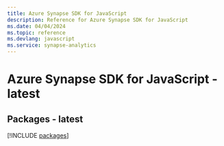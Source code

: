 ```yaml
---
title: Azure Synapse SDK for JavaScript
description: Reference for Azure Synapse SDK for JavaScript
ms.date: 04/04/2024
ms.topic: reference
ms.devlang: javascript
ms.service: synapse-analytics
---
```

# Azure Synapse SDK for JavaScript - latest
## Packages - latest
[!INCLUDE [packages](synapse-index.md)]